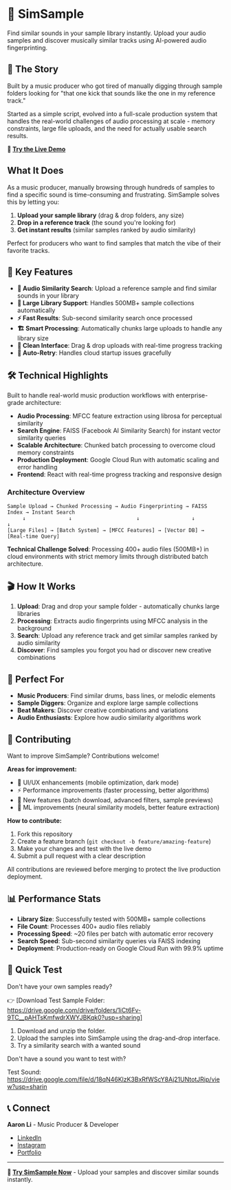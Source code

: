 # 🎵 SimSample

Find similar sounds in your sample library instantly. Upload your audio samples and discover musically similar tracks using AI-powered audio fingerprinting.
## 🧠 The Story

Built by a music producer who got tired of manually digging through sample folders looking for "that one kick that sounds like the one in my reference track." 

Started as a simple script, evolved into a full-scale production system that handles the real-world challenges of audio processing at scale - memory constraints, large file uploads, and the need for actually usable search results.

**🚀 [Try the Live Demo](https://simsample-371783151021.us-central1.run.app/)**


## What It Does

As a music producer, manually browsing through hundreds of samples to find a specific sound is time-consuming and frustrating. SimSample solves this by letting you:

1. **Upload your sample library** (drag & drop folders, any size)
2. **Drop in a reference track** (the sound you're looking for) 
3. **Get instant results** (similar samples ranked by audio similarity)

Perfect for producers who want to find samples that match the vibe of their favorite tracks.

## 🎯 Key Features

- **🎵 Audio Similarity Search**: Upload a reference sample and find similar sounds in your library
- **📁 Large Library Support**: Handles 500MB+ sample collections automatically
- **⚡ Fast Results**: Sub-second similarity search once processed
- **🏗️ Smart Processing**: Automatically chunks large uploads to handle any library size
- **📱 Clean Interface**: Drag & drop uploads with real-time progress tracking
- **🔄 Auto-Retry**: Handles cloud startup issues gracefully

## 🛠️ Technical Highlights

Built to handle real-world music production workflows with enterprise-grade architecture:

- **Audio Processing**: MFCC feature extraction using librosa for perceptual similarity
- **Search Engine**: FAISS (Facebook AI Similarity Search) for instant vector similarity queries  
- **Scalable Architecture**: Chunked batch processing to overcome cloud memory constraints
- **Production Deployment**: Google Cloud Run with automatic scaling and error handling
- **Frontend**: React with real-time progress tracking and responsive design

### Architecture Overview

```
Sample Upload → Chunked Processing → Audio Fingerprinting → FAISS Index → Instant Search
     ↓              ↓                     ↓                 ↓            ↓
[Large Files] → [Batch System] → [MFCC Features] → [Vector DB] → [Real-time Query]
```

**Technical Challenge Solved**: Processing 400+ audio files (500MB+) in cloud environments with strict memory limits through distributed batch architecture.

## 🎬 How It Works

1. **Upload**: Drag and drop your sample folder - automatically chunks large libraries
2. **Processing**: Extracts audio fingerprints using MFCC analysis in the background  
3. **Search**: Upload any reference track and get similar samples ranked by audio similarity
4. **Discover**: Find samples you forgot you had or discover new creative combinations

## 🎵 Perfect For

- **Music Producers**: Find similar drums, bass lines, or melodic elements
- **Sample Diggers**: Organize and explore large sample collections  
- **Beat Makers**: Discover creative combinations and variations
- **Audio Enthusiasts**: Explore how audio similarity algorithms work

## 🤝 Contributing

Want to improve SimSample? Contributions welcome!

**Areas for improvement:**
- 🎨 UI/UX enhancements (mobile optimization, dark mode)
- ⚡ Performance improvements (faster processing, better algorithms)  
- 🔧 New features (batch download, advanced filters, sample previews)
- 🧠 ML improvements (neural similarity models, better feature extraction)

**How to contribute:**
1. Fork this repository
2. Create a feature branch (`git checkout -b feature/amazing-feature`)
3. Make your changes and test with the live demo
4. Submit a pull request with a clear description

All contributions are reviewed before merging to protect the live production deployment.

## 📊 Performance Stats

- **Library Size**: Successfully tested with 500MB+ sample collections
- **File Count**: Processes 400+ audio files reliably  
- **Processing Speed**: ~20 files per batch with automatic error recovery
- **Search Speed**: Sub-second similarity queries via FAISS indexing
- **Deployment**: Production-ready on Google Cloud Run with 99.9% uptime

## 🧪 Quick Test

Don't have your own samples ready?

👉 [Download Test Sample Folder: https://drive.google.com/drive/folders/1iCt6Fv-9TC__pAHTsKmfwdrXWYJBKqk0?usp=sharing]
1. Download and unzip the folder.
2. Upload the samples into SimSample using the drag-and-drop interface.
3. Try a similarity search with a wanted sound

Don't have a sound you want to test with?

Test Sound: https://drive.google.com/file/d/18qN46KlzK3BxRfWScY8Aj21UNtotJRip/view?usp=sharin


## 📞 Connect

**Aaron Li** - Music Producer & Developer

- [LinkedIn](https://linkedin.com/in/aaron-li-0b4161248) 
- [Instagram](https://instagram.com/_aaronlii)
- [Portfolio](https://github.com/aaronli16)

---

**🚀 [Try SimSample Now](https://simsample-371783151021.us-central1.run.app/)** - Upload your samples and discover similar sounds instantly.
